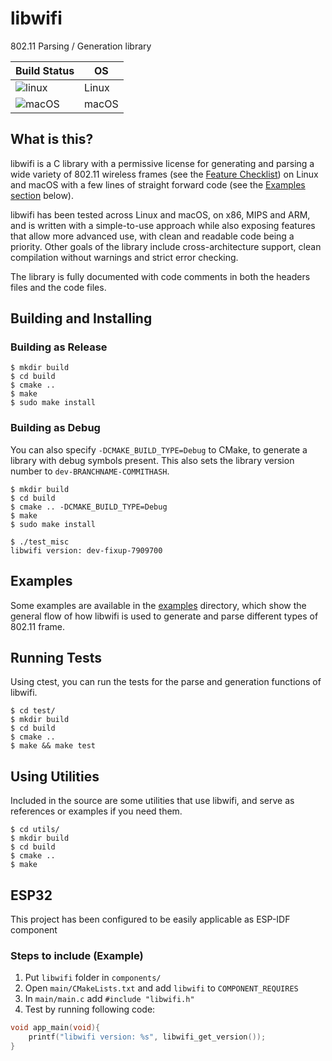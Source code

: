 # libwifi
802.11 Parsing / Generation library

| Build Status                                                                          | OS    |
|---------------------------------------------------------------------------------------|-------|
|![linux](https://github.com/libwifi/libwifi/actions/workflows/linux_x86.yml/badge.svg) | Linux |
|![macOS](https://github.com/libwifi/libwifi/actions/workflows/macos_x86.yml/badge.svg) | macOS |

## What is this?
libwifi is a C library with a permissive license for generating and parsing a wide variety of 802.11 wireless frames (see the [Feature Checklist](https://libwifi.so/features)) on Linux and macOS with a few lines of straight forward code (see the [Examples section](#examples) below).

libwifi has been tested across Linux and macOS, on x86, MIPS and ARM, and is written with a simple-to-use approach while also exposing features that allow more advanced use, with clean and readable code being a priority. Other goals of the library include cross-architecture support, clean compilation without warnings and strict error checking.

The library is fully documented with code comments in both the headers files and the code files.

## Building and Installing
### Building as Release
```
$ mkdir build
$ cd build
$ cmake ..
$ make
$ sudo make install
```
### Building as Debug
You can also specify `-DCMAKE_BUILD_TYPE=Debug` to CMake, to generate a library with debug symbols present. This also sets the library version number to `dev-BRANCHNAME-COMMITHASH`.
```
$ mkdir build
$ cd build
$ cmake .. -DCMAKE_BUILD_TYPE=Debug
$ make
$ sudo make install
```
```
$ ./test_misc
libwifi version: dev-fixup-7909700
```

## Examples
Some examples are available in the [examples](https://github.com/libwifi/libwifi/tree/main/examples) directory, which show the general flow of how libwifi is used to generate and parse different types of 802.11 frame.

## Running Tests
Using ctest, you can run the tests for the parse and generation functions of libwifi.
```
$ cd test/
$ mkdir build
$ cd build
$ cmake ..
$ make && make test
```

## Using Utilities
Included in the source are some utilities that use libwifi, and serve as references or examples if you need them.
```
$ cd utils/
$ mkdir build
$ cd build
$ cmake ..
$ make
```

## ESP32
This project has been configured to be easily applicable as ESP-IDF component

### Steps to include (Example)

1. Put `libwifi` folder in `components/`
2. Open `main/CMakeLists.txt` and add `libwifi` to `COMPONENT_REQUIRES`
3. In `main/main.c` add `#include "libwifi.h"`
4. Test by running following code:
```C
void app_main(void){  
	printf("libwifi version: %s", libwifi_get_version());  
}
```
